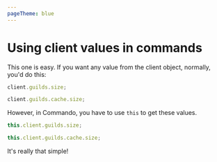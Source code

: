 ```yaml
---
pageTheme: blue
---
```


# Using client values in commands

This one is easy. If you want any value from the client object, normally, you'd do this:

<branch version="11.x">

```js
client.guilds.size;
```

</branch>
<branch version="12.x">

```js
client.guilds.cache.size;
```

</branch>

However, in Commando, you have to use `this` to get these values.

<branch version="11.x">

```js
this.client.guilds.size;
```

</branch>
<branch version="12.x">

```js
this.client.guilds.cache.size;
```

</branch>

It's really that simple!
